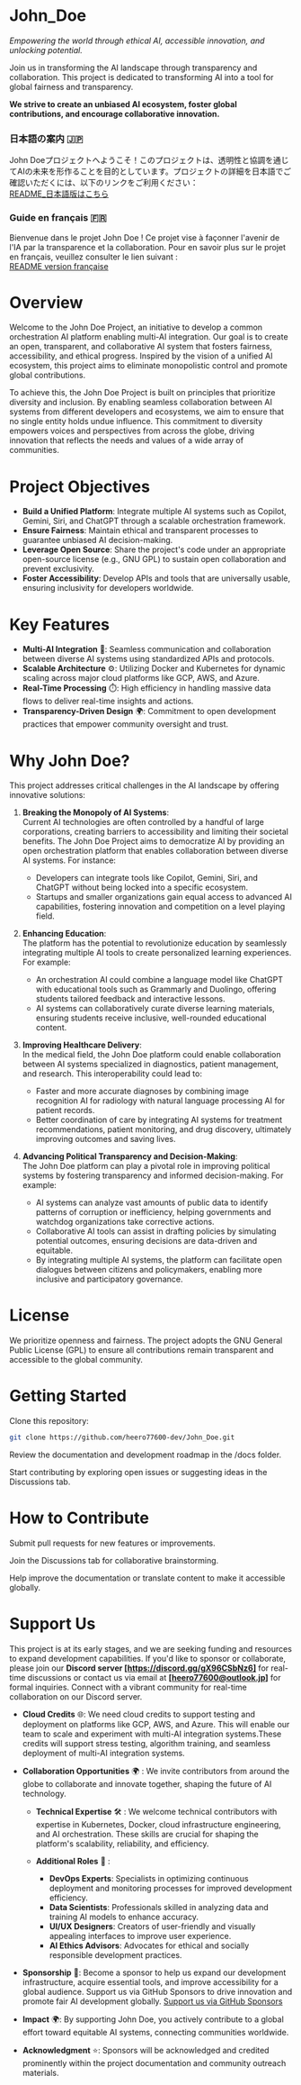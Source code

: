 # John_Doe
*Empowering the world through ethical AI, accessible innovation, and unlocking potential.*

Join us in transforming the AI landscape through transparency and collaboration. This project is dedicated to transforming AI into a tool for global fairness and transparency.

**We strive to create an unbiased AI ecosystem, foster global contributions, and encourage collaborative innovation.**

### **日本語の案内 🇯🇵**
John Doeプロジェクトへようこそ！このプロジェクトは、透明性と協調を通じてAIの未来を形作ることを目的としています。プロジェクトの詳細を日本語でご確認いただくには、以下のリンクをご利用ください：  
[README_日本語版はこちら](https://github.com/heero77600-dev/John_Doe/blob/main/readme_ja.md)

### **Guide en français 🇫🇷**
Bienvenue dans le projet John Doe ! Ce projet vise à façonner l'avenir de l'IA par la transparence et la collaboration. Pour en savoir plus sur le projet en français, veuillez consulter le lien suivant :  
[README version française](https://github.com/heero77600-dev/John_Doe/blob/main/readme_fr.md)


# **Overview**
Welcome to the John Doe Project, an initiative to develop a common orchestration AI platform enabling multi-AI integration. Our goal is to create an open, transparent, and collaborative AI system that fosters fairness, accessibility, and ethical progress. Inspired by the vision of a unified AI ecosystem, this project aims to eliminate monopolistic control and promote global contributions.

To achieve this, the John Doe Project is built on principles that prioritize diversity and inclusion. By enabling seamless collaboration between AI systems from different developers and ecosystems, we aim to ensure that no single entity holds undue influence. This commitment to diversity empowers voices and perspectives from across the globe, driving innovation that reflects the needs and values of a wide array of communities.


# Project Objectives
- **Build a Unified Platform**: Integrate multiple AI systems such as Copilot, Gemini, Siri, and ChatGPT through a scalable orchestration framework.
- **Ensure Fairness**: Maintain ethical and transparent processes to guarantee unbiased AI decision-making.
- **Leverage Open Source**: Share the project's code under an appropriate open-source license (e.g., GNU GPL) to sustain open collaboration and prevent exclusivity.
- **Foster Accessibility**: Develop APIs and tools that are universally usable, ensuring inclusivity for developers worldwide.


# Key Features
- **Multi-AI Integration** 🤖: Seamless communication and collaboration between diverse AI systems using standardized APIs and protocols.
- **Scalable Architecture** ⚙️: Utilizing Docker and Kubernetes for dynamic scaling across major cloud platforms like GCP, AWS, and Azure.
- **Real-Time Processing** ⏱️: High efficiency in handling massive data flows to deliver real-time insights and actions.
- **Transparency-Driven Design** 🌍: Commitment to open development practices that empower community oversight and trust.

# **Why John Doe?**
This project addresses critical challenges in the AI landscape by offering innovative solutions:

1. **Breaking the Monopoly of AI Systems**:  
   Current AI technologies are often controlled by a handful of large corporations, creating barriers to accessibility and limiting their societal benefits. The John Doe Project aims to democratize AI by providing an open orchestration platform that enables collaboration between diverse AI systems. For instance:
   - Developers can integrate tools like Copilot, Gemini, Siri, and ChatGPT without being locked into a specific ecosystem.
   - Startups and smaller organizations gain equal access to advanced AI capabilities, fostering innovation and competition on a level playing field.

2. **Enhancing Education**:  
   The platform has the potential to revolutionize education by seamlessly integrating multiple AI tools to create personalized learning experiences. For example:
   - An orchestration AI could combine a language model like ChatGPT with educational tools such as Grammarly and Duolingo, offering students tailored feedback and interactive lessons.
   - AI systems can collaboratively curate diverse learning materials, ensuring students receive inclusive, well-rounded educational content.

3. **Improving Healthcare Delivery**:  
   In the medical field, the John Doe platform could enable collaboration between AI systems specialized in diagnostics, patient management, and research. This interoperability could lead to:
   - Faster and more accurate diagnoses by combining image recognition AI for radiology with natural language processing AI for patient records.
   - Better coordination of care by integrating AI systems for treatment recommendations, patient monitoring, and drug discovery, ultimately improving outcomes and saving lives.

4. **Advancing Political Transparency and Decision-Making**:  
   The John Doe platform can play a pivotal role in improving political systems by fostering transparency and informed decision-making. For example:
   - AI systems can analyze vast amounts of public data to identify patterns of corruption or inefficiency, helping governments and watchdog organizations take corrective actions.
   - Collaborative AI tools can assist in drafting policies by simulating potential outcomes, ensuring decisions are data-driven and equitable.
   - By integrating multiple AI systems, the platform can facilitate open dialogues between citizens and policymakers, enabling more inclusive and participatory governance.

# License
We prioritize openness and fairness. The project adopts the GNU General Public License (GPL) to ensure all contributions remain transparent and accessible to the global community.

# Getting Started
Clone this repository:

```bash
git clone https://github.com/heero77600-dev/John_Doe.git
```
Review the documentation and development roadmap in the /docs folder.

Start contributing by exploring open issues or suggesting ideas in the Discussions tab.

# How to Contribute
Submit pull requests for new features or improvements.

Join the Discussions tab for collaborative brainstorming.

Help improve the documentation or translate content to make it accessible globally.

# Support Us
This project is at its early stages, and we are seeking funding and resources to expand development capabilities. If you'd like to sponsor or collaborate, please join our **Discord server [https://discord.gg/gX96CSbNz6]** for real-time discussions or contact us via email at **[heero77600@outlook.jp]** for formal inquiries. Connect with a vibrant community for real-time collaboration on our Discord server.

- **Cloud Credits** 🌐: We need cloud credits to support testing and deployment on platforms like GCP, AWS, and Azure. This will enable our team to scale and experiment with multi-AI integration systems.These credits will support stress testing, algorithm training, and seamless deployment of multi-AI integration systems.

- **Collaboration Opportunities** 🌍 :
We invite contributors from around the globe to collaborate and innovate together, shaping the future of AI technology.
   - **Technical Expertise** 🛠️ : We welcome technical contributors with expertise in Kubernetes, Docker, cloud infrastructure engineering, and AI orchestration. These skills are crucial for shaping the platform's scalability, reliability, and efficiency.

   - **Additional Roles** 🎯 :
      - **DevOps Experts**: Specialists in optimizing continuous deployment and monitoring processes for improved development efficiency.
      - **Data Scientists**: Professionals skilled in analyzing data and training AI models to enhance accuracy.
      - **UI/UX Designers**: Creators of user-friendly and visually appealing interfaces to improve user experience.
      - **AI Ethics Advisors**: Advocates for ethical and socially responsible development practices.

- **Sponsorship** 🤝: Become a sponsor to help us expand our development infrastructure, acquire essential tools, and improve accessibility for a global audience. Support us via GitHub Sponsors to drive innovation and promote fair AI development globally.
[Support us via GitHub Sponsors](https://github.com/sponsors/)

- **Impact** 🌍: By supporting John Doe, you actively contribute to a global effort toward equitable AI systems, connecting communities worldwide.

- **Acknowledgment** ⭐: Sponsors will be acknowledged and credited prominently within the project documentation and community outreach materials.
